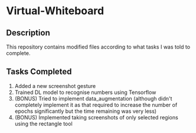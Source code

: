 # Virtual-Whiteboard
## Description
This repository contains modified files according to what tasks I was told to complete.
## Tasks Completed
1. Added a new screenshot gesture
2. Trained DL model to recognise numbers using Tensorflow
3. (BONUS) Tried to implement data_augmentation (although didn't completely implement it as that required to increase the number of epochs significantly but the time remaining was very less)
4. (BONUS) Implemented taking screenshots of only selected regions using the rectangle tool 

